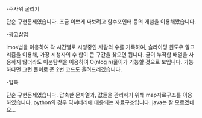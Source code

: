 -주사위 굴리기

단순 구현문제였습니다. 조금 이쁘게 짜보려고 함수포인터 등의 개념을 이용해봤습니다.

-광고삽입

imos법을 이용하여 각 시간별로 시청중인 사람의 수를 기록하여, 슬라이딩 윈도우 알고리즘을 이용해, 가장 시청자의 수 합이 큰 구간을 찾으면 됩니다.
굳이 누적합 배열을 사용하지 않더라도 이분탐색을 이용하여 O(nlog n)풀이가 가능할 것으로 보입니다. 가능하다면 그런 풀이로 푼 2번 코드도 올려드리겠습니다.

-압축

단순 구현문제였습니다. 압축한 문자열과, 값들을 관리하기 위해 map자료구조를 이용하였습니다. python의 경우 딕셔너리에 대응되는 자료구조입니다. java는 잘 모르겠네요...

